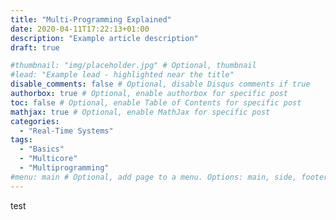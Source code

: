 ```yaml
---
title: "Multi-Programming Explained"
date: 2020-04-11T17:22:13+01:00
description: "Example article description"
draft: true

#thumbnail: "img/placeholder.jpg" # Optional, thumbnail
#lead: "Example lead - highlighted near the title"
disable_comments: false # Optional, disable Disqus comments if true
authorbox: true # Optional, enable authorbox for specific post
toc: false # Optional, enable Table of Contents for specific post
mathjax: true # Optional, enable MathJax for specific post
categories:
  - "Real-Time Systems"
tags:
  - "Basics"
  - "Multicore"
  - "Multiprogramming"
#menu: main # Optional, add page to a menu. Options: main, side, footer
---
```


test